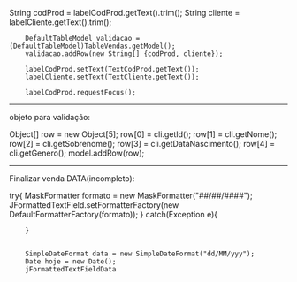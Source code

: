 String codProd = labelCodProd.getText().trim();
        String cliente = labelCliente.getText().trim();
       
        DefaultTableModel validacao = (DefaultTableModel)TableVendas.getModel();
        validacao.addRow(new String[] {codProd, cliente});
        
        labelCodProd.setText(TextCodProd.getText());
        labelCliente.setText(TextCliente.getText());
        
        labelCodProd.requestFocus();


---------------------------------------------------------------------------------------
objeto para validação:

Object[] row = new Object[5];
                row[0] = cli.getId();
                row[1] = cli.getNome();
                row[2] = cli.getSobrenome();
                row[3] = cli.getDataNascimento();
                row[4] = cli.getGenero();
                model.addRow(row);

---------------------------------------------------------------------------------------
Finalizar venda DATA(incompleto):

try{
        MaskFormatter formato = new MaskFormatter("##/##/####");
        JFormattedTextField.setFormatterFactory(new DefaultFormatterFactory(formato));
        } catch(Exception e){
            
        }
        
        
        SimpleDateFormat data = new SimpleDateFormat("dd/MM/yyy");
        Date hoje = new Date();
        jFormattedTextFieldData
        
